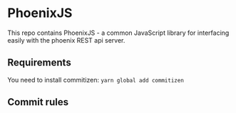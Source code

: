 # PhoenixJS

This repo contains PhoenixJS - a common JavaScript library for interfacing easily with the phoenix REST api server.

## Requirements

You need to install commitizen: `yarn global add commitizen`

## Commit rules

